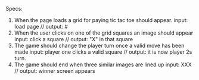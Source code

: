 Specs:
1. When the page loads a grid for paying tic tac toe should appear.
 input: load page // output: #
2. When the user clicks on one of the grid squares an image should appear
  input: click a square // output: "X" in that square
3. The game should change the player turn once a valid move has been made
  input: player one clicks a valid square // output: it is now player 2s turn.
4. The game should end when three similar images are lined up
  input: XXX // output: winner screen appears
